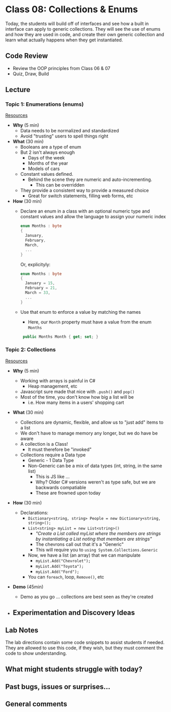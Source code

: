 # Class 08: Collections & Enums

Today, the students will build off of interfaces and see how a built in interface can apply to generic collections. They will see the use of enums and how they are used in code, and create their own generic collection and learn what actually happens when they get instantiated.

## Code Review

- Review the OOP principles from Class 06 & 07
- Quiz, Draw, Build

## Lecture

### Topic 1: Enumerations (enums)

[Resources](../resources/enums.md)

- **Why** (5 min)
  - Data needs to be normalized and standardized
  - Avoid "trusting" users to spell things right
- **What** (30 min)
  - Booleans are a type of enum
  - But 2 isn't always enough
    - Days of the week
    - Months of the year
    - Models of cars
  - Constant values defined.
    - Behind the scene they are numeric and auto-incrementing.
      - This can be overridden
  - They provide a consistent way to provide a measured choice
    - Great for switch statements, filling web forms, etc
- **How** (30 min)
  - Declare an enum in a class with an optional numeric type and constant values and allow the language to assign your numeric index

    ```csharp
    enum Months : byte
    {
      January,
      February,
      March,
      ...
    }
    ```

    Or, explicityly:

    ```csharp
    enum Months : byte
    {
      January = 15,
      February = 21,
      March = 33,
      ...
    }
    ```

  - Use that enum to enforce a value by matching the names
    - Here, our `Month` property must have a value from the enum `Months`

    ```csharp
     public Months Month { get; set; }
    ```

### Topic 2: Collections

[Resources](../resources/collections.md)

- **Why** (5 min)
  - Working with arrays is painful in C#
    - Heap management, etc
  - Javascript sure made that nice with `.push()` and `pop()`
  - Most of the time, you don't know how big a list will be
    - i.e. How many items in a users' shopping cart
- **What** (30 min)
  - Collections are dynamic, flexible, and allow us to "just add" items to a list
  - We don't have to manage memory any longer, but we do have be aware
  - A collection is a Class!
    - It must therefore be "invoked"
  - Collections require a Data type
    - Generic - 1 Data Type
    - Non-Generic can be a mix of data types (int, string, in the same list)
      - This is JS like ...
      - Why? Older C# versions weren't as type safe, but we are backwards compatiable
      - These are frowned upon today
- **How** (30 min)
  - Declarations:
    - `Dictionary<string, string> People = new Dictionary<string, string>();`
    - `List<string> myList = new List<string>()`
      - *"Create a List called myList where the members are strings by instantiating a List noting that members are strings"*
      - The chevrons call out that it's a "Generic"
      - This will require you to `using System.Collections.Generic`
    - Now, we have a list (an array) that we can manipulate
      - `myList.Add("Chevrolet");`
      - `myList.Add("Toyota");`
      - `myList.Add("Ford");`
    - You can `foreach`, loop, `Remove()`, etc
- **Demo** (45min)
  - Demo as you go ... collections are best seen as they're created

- **Experimentation and Discovery Ideas**
  -

## Lab Notes

The lab directions contain some code snippets to assist students if needed. They are allowed to use this code, if they wish, but they must comment the code to show understanding.

## What might students struggle with today?

## Past bugs, issues or surprises...

## General comments
